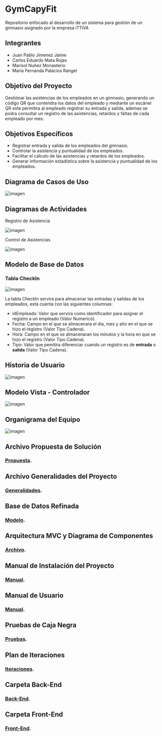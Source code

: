 # GymCapyFit
Repositorio enfocado al desarrollo de un sistema para gestión de un gimnasio asignado por la empresa iTTiVA

## Integrantes
- Juan Pablo Jimenez Jaime
- Carlos Eduardo Mata Rojas
- Marisol Nuñez Monasterio
- Maria Fernanda Palacios Rangel

## Objetivo del Proyecto
Gestiónar las asistencias de los empleados en un gimnasio, generando un código QR que contendra los datos del empleado y mediante un escáner QR este permitira al empleado registrar su entrada y salida, ademas se podra consultar un registro de las asistencias, retardos y faltas de cada empleado por mes.

## Objetivos Específicos 
- Registrar entrada y salida de los empleados del gimnasio.
- Controlar la asistencia y puntualidad de los empleados.
- Facilitar el cálculo de las asistencias y retardos de los empleados.
- Generar información estadística sobre la asistencia y puntualidad de los empleados.

## Diagrama de Casos de Uso
![imagen](https://user-images.githubusercontent.com/106355475/232168653-8fde5cc3-9036-40a7-ade9-c7b9d532b96a.png)

## Diagramas de Actividades
Registro de Asistencia

![imagen](https://user-images.githubusercontent.com/106355475/232172149-e524fa39-57ad-42bf-ad2b-6d0057bbce85.png)

Control de Asistencias

![imagen](https://user-images.githubusercontent.com/106355475/232172160-911e5b39-6dcb-4eaf-8394-c394a1406e76.png)


## Modelo de Base de Datos
### Tabla CheckIn
![imagen](https://user-images.githubusercontent.com/106355475/232168859-a0956208-e7ed-4372-a4ff-7aaf66800a7f.png)

La tabla CheckIn servira para almacenar las entradas y salidas de los empleados, esta cuenta con las siguientes columnas:
- IdEmpleado: Valor que servira como identificador para asignar el registro a un empleado (Valor Numerico). 
- Fecha: Campo en el que se almacenara el dia, mes y año en el que se hizo el registro (Valor Tipo Cadena).
- Hora: Campo en el que se almacenaran los minutos y la hora en que se hizo el registro (Valor Tipo Cadena).
- Tipo: Valor que pemitira diferenciar cuando un registro es de **entrada** o **salida** (Valor Tipo Cadena).

## Historia de Usuario
![imagen](https://user-images.githubusercontent.com/106355475/232169775-2751f0f6-a4de-4fb1-aa09-571d4fa0411e.png)

## Modelo Vista - Controlador
![imagen](https://user-images.githubusercontent.com/106355475/232170385-4176e838-11de-4278-a086-f859e03ae2c2.png)

## Organigrama del Equipo
![imagen](https://user-images.githubusercontent.com/106355475/232168585-a70f95e6-c174-4a45-b36e-84d3d172024c.png)

## Archivo Propuesta de Solución
### [Propuesta](https://github.com/CarlosMR75/Integradora_II/blob/main/Documentaci%C3%B3n/Reporte%20Propuesta%20de%20Soluci%C3%B3n.pdf).

## Archivo Generalidades del Proyecto
### [Generalidades](https://github.com/CarlosMR75/Integradora_II/blob/main/Documentaci%C3%B3n/Generalidades%20de%20la%20propuesta%20de%20solucion.pdf).

## Base de Datos Refinada
### [Modelo](https://github.com/CarlosMR75/Integradora_II/blob/main/Documentaci%C3%B3n/Diagrama%20de%20Clases%20o%20modelo%20de%20la%20base%20de%20datos%20refinada.pdf).

## Arquitectura MVC y Diagrama de Componentes
### [Archivo](https://github.com/CarlosMR75/Integradora_II/blob/main/Documentaci%C3%B3n/Arquitectura%20MVC%20y%20diagrama%20de%20componentes.pdf).

## Manual de Instalación del Proyecto
### [Manual](https://github.com/CarlosMR75/Integradora_II/blob/main/Documentaci%C3%B3n/Proceso%20de%20instalaci%C3%B3n%20del%20proyecto.pdf).

## Manual de Usuario
### [Manual](https://github.com/CarlosMR75/Integradora_II/blob/main/Documentaci%C3%B3n/Manual%20de%20usuario.pdf).

## Pruebas de Caja Negra
### [Pruebas](https://github.com/CarlosMR75/Integradora_II/blob/main/Documentaci%C3%B3n/Casos%20de%20prueba.xlsx).

## Plan de Iteraciones
### [Iteraciones](https://github.com/CarlosMR75/Integradora_II/blob/main/Documentaci%C3%B3n/Plan%20de%20iteraciones.xlsx).

## Carpeta Back-End
### [Back-End](https://github.com/CarlosMR75/Integradora_II/tree/main/BackEnd-GymCapyFit).

## Carpeta Front-End
### [Front-End](https://github.com/CarlosMR75/Integradora_II/tree/main/GymCapyFit).
